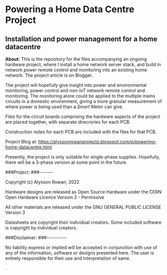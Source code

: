 Powering a Home Data Centre Project
===================================

Installation and power management for a home datacentre
-------------------------------------------------------

**About:**
This is the repository for the files accompanying an ongoing hardware project, where I install a home network server stack, and build in network power remote control and monitoring into an existing home network. The project article is on Blogger.

The project will hopefully give insight into power and environmental monitoring, power control and non-IoT network remote control and monitoring. The monitoring alone could be applied to the multiple mains circuits in a domestic environment, giving a more granular measurement of where power is being used than a _Smart Meter_ can give.

Files for the circuit boards comprising the hardware aspects of the project are placed together, with separate direcrories for each PCB.

Construction notes for each PCB are included with the files for that PCB.

Project Blog at: https://alyssonrowanprojects.blogspot.com/p/powering-home-datacentre.html

Presently, the project is only suitable for single-phase supplies. Hopefully, there will be a 3-phase version at some point in the future.


###Project:
###-------

Copyright (c) Alysson Rowan, 2022

Hardware designs are released as Open Source Hardware under the
CERN Open Hardware Licence Version 2 - Permissive

All other materials are released under the
GNU GENERAL PUBLIC LICENSE Version 3

Datasheets are copyright their individual creators.
Some included software is copyright by individual creators.

###Disclaimer:
###----------

No liability express or implied will be accepted in conjunction with
use of any of the information, software or designs presented here.
The user is entirely responsible for their use and interpretation of same.

.